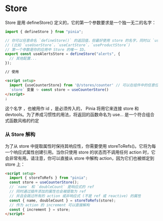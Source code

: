 # Store

Store 是用 defineStore() 定义的，它的第一个参数要求是一个独一无二的名字：

```js
import { defineStore } from "pinia";

// 你可以任意命名 `defineStore()` 的返回值，但最好使用 store 的名字，同时以 `use` 开头且以 `Store` 结尾。
// (比如 `useUserStore`，`useCartStore`，`useProductStore`)
// 第一个参数是你的应用中 Store 的唯一 ID。
export const useAlertsStore = defineStore("alerts", {
  // 其他配置...
});
```

```html
// 使用

<script setup>
  import {useCounterStore} from '@/stores/counter' // 可以在组件中的任意位置访问
  `store` 变量 ✨ const store = useCounterStore()
</script>
;
```

这个名字 ，也被用作 id ，是必须传入的， Pinia 将用它来连接 store 和 devtools。为了养成习惯性的用法，将返回的函数命名为 use... 是一个符合组合式函数风格的约定

### 从 Store 解构

为了从 store 中提取属性时保持其响应性，你需要使用 storeToRefs()。它将为每一个响应式属性创建引用。当你只使用 store 的状态而不调用任何 action 时，它会非常有用。请注意，你可以直接从 store 中解构 action，因为它们也被绑定到 store 上：

```html
<script setup>
  import { storeToRefs } from "pinia";
  const store = useCounterStore();
  // `name` 和 `doubleCount` 是响应式的 ref
  // 同时通过插件添加的属性也会被提取为 ref
  // 并且会跳过所有的 action 或非响应式 (不是 ref 或 reactive) 的属性
  const { name, doubleCount } = storeToRefs(store);
  // 作为 action 的 increment 可以直接解构
  const { increment } = store;
</script>
```
